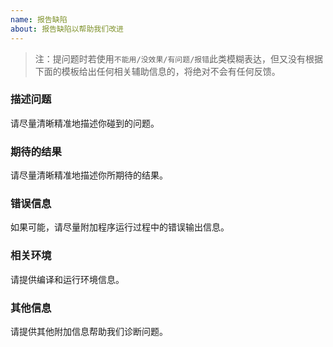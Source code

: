 ```yaml
---
name: 报告缺陷
about: 报告缺陷以帮助我们改进
---
```


> 注：提问题时若使用`不能用/没效果/有问题/报错`此类模糊表达，但又没有根据下面的模板给出任何相关辅助信息的，将绝对不会有任何反馈。

### 描述问题

请尽量清晰精准地描述你碰到的问题。

### 期待的结果

请尽量清晰精准地描述你所期待的结果。

### 错误信息

如果可能，请尽量附加程序运行过程中的错误输出信息。

### 相关环境

请提供编译和运行环境信息。

### 其他信息

请提供其他附加信息帮助我们诊断问题。
